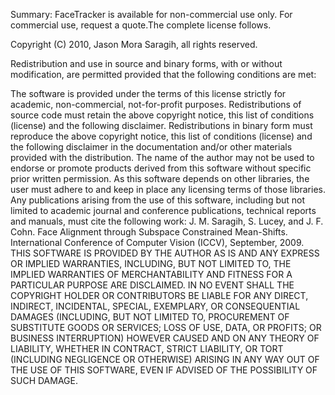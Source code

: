 Summary: FaceTracker is available for non-commercial use only. For commercial use, request a quote.The complete license follows.

Copyright (C) 2010, Jason Mora Saragih, all rights reserved.

Redistribution and use in source and binary forms, with or without modification, are permitted provided that the following conditions are met:

The software is provided under the terms of this license strictly for academic, non-commercial, not-for-profit purposes.
Redistributions of source code must retain the above copyright notice, this list of conditions (license) and the following disclaimer.
Redistributions in binary form must reproduce the above copyright notice, this list of conditions (license) and the following disclaimer in the documentation and/or other materials provided with the distribution.
The name of the author may not be used to endorse or promote products derived from this software without specific prior written permission.
As this software depends on other libraries, the user must adhere to and keep in place any licensing terms of those libraries.
Any publications arising from the use of this software, including but not limited to academic journal and conference publications, technical reports and manuals, must cite the following work: J. M. Saragih, S. Lucey, and J. F. Cohn. Face Alignment through Subspace Constrained Mean-Shifts. International Conference of Computer Vision (ICCV), September, 2009.
THIS SOFTWARE IS PROVIDED BY THE AUTHOR AS IS AND ANY EXPRESS OR IMPLIED WARRANTIES, INCLUDING, BUT NOT LIMITED TO, THE IMPLIED WARRANTIES OF MERCHANTABILITY AND FITNESS FOR A PARTICULAR PURPOSE ARE DISCLAIMED. IN NO EVENT SHALL THE COPYRIGHT HOLDER OR CONTRIBUTORS BE LIABLE FOR ANY DIRECT, INDIRECT, INCIDENTAL, SPECIAL, EXEMPLARY, OR CONSEQUENTIAL DAMAGES (INCLUDING, BUT NOT LIMITED TO, PROCUREMENT OF SUBSTITUTE GOODS OR SERVICES; LOSS OF USE, DATA, OR PROFITS; OR BUSINESS INTERRUPTION) HOWEVER CAUSED AND ON ANY THEORY OF LIABILITY, WHETHER IN CONTRACT, STRICT LIABILITY, OR TORT (INCLUDING NEGLIGENCE OR OTHERWISE) ARISING IN ANY WAY OUT OF THE USE OF THIS SOFTWARE, EVEN IF ADVISED OF THE POSSIBILITY OF SUCH DAMAGE.
